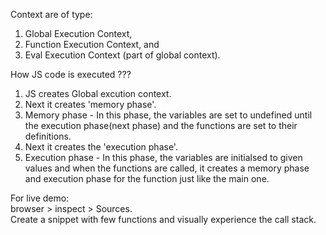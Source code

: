 Context are of type:  
1. Global Execution Context,  
2. Function Execution Context, and  
3. Eval Execution Context (part of global context).  


How JS code is executed ???
1. JS creates Global excution context.  
2. Next it creates 'memory phase'.  
3. Memory phase - In this phase, the variables are set to undefined until the execution phase(next phase) and the functions are set to their definitions.  
4. Next it creates the 'execution phase'.  
5. Execution phase - In this phase, the variables are initialsed to given values and when the functions are called, it creates a memory phase and execution phase for the function just like the main one.



For live demo:  
browser > inspect > Sources.  
Create a snippet with few functions and visually experience the call stack.  
